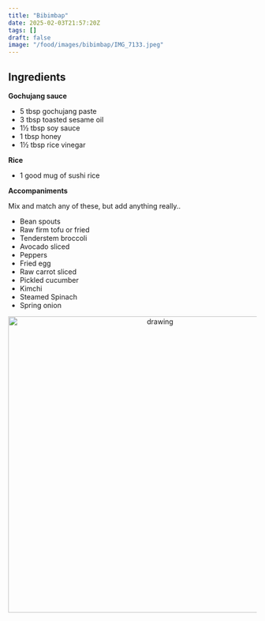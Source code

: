 ```yaml
---
title: "Bibimbap"
date: 2025-02-03T21:57:20Z
tags: []
draft: false
image: "/food/images/bibimbap/IMG_7133.jpeg"
---
```


## Ingredients

**Gochujang sauce**

* 5 tbsp gochujang paste
* 3 tbsp toasted sesame oil
* 1½ tbsp soy sauce
* 1 tbsp honey 
* 1½ tbsp rice vinegar

**Rice**
* 1 good mug of sushi rice

**Accompaniments**

Mix and match any of these, but add anything really..

* Bean spouts 
* Raw firm tofu or fried 
* Tenderstem broccoli
* Avocado sliced 
* Peppers 
* Fried egg 
* Raw carrot sliced
* Pickled cucumber 
* Kimchi 
* Steamed Spinach 
* Spring onion 



<p align="center"> 
<img src="/food/images/bibimbap/IMG_7133.jpeg" alt="drawing" width="600"/>
</p>
<br>